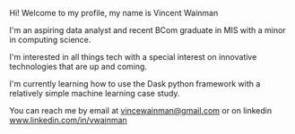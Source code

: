 Hi! Welcome to my profile, my name is Vincent Wainman

I'm an aspiring data analyst and recent BCom graduate in MIS with a minor in computing science. 

I'm interested in all things tech with a special interest on innovative technologies that are up and coming.

I'm currently learning how to use the Dask python framework with a relatively simple machine learning case study.

You can reach me by email at vincewainman@gmail.com or on linkedin www.linkedin.com/in/vwainman
